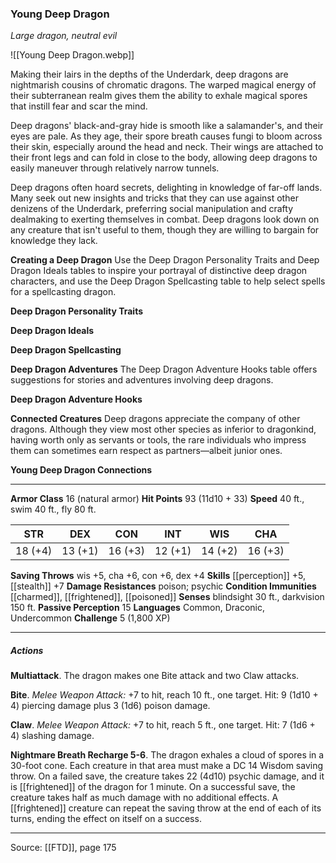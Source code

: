 ### Young Deep Dragon
_Large dragon, neutral evil_

![[Young Deep Dragon.webp]]

Making their lairs in the depths of the Underdark, deep dragons are nightmarish cousins of chromatic dragons. The warped magical energy of their subterranean realm gives them the ability to exhale magical spores that instill fear and scar the mind.

Deep dragons' black-and-gray hide is smooth like a salamander's, and their eyes are pale. As they age, their spore breath causes fungi to bloom across their skin, especially around the head and neck. Their wings are attached to their front legs and can fold in close to the body, allowing deep dragons to easily maneuver through relatively narrow tunnels.

Deep dragons often hoard secrets, delighting in knowledge of far-off lands. Many seek out new insights and tricks that they can use against other denizens of the Underdark, preferring social manipulation and crafty dealmaking to exerting themselves in combat. Deep dragons look down on any creature that isn't useful to them, though they are willing to bargain for knowledge they lack.


**Creating a Deep Dragon** Use the Deep Dragon Personality Traits and Deep Dragon Ideals tables to inspire your portrayal of distinctive deep dragon characters, and use the Deep Dragon Spellcasting table to help select spells for a spellcasting dragon.

**Deep Dragon Personality Traits** 


**Deep Dragon Ideals** 


**Deep Dragon Spellcasting** 



**Deep Dragon Adventures** The Deep Dragon Adventure Hooks table offers suggestions for stories and adventures involving deep dragons.

**Deep Dragon Adventure Hooks** 


**Connected Creatures** Deep dragons appreciate the company of other dragons. Although they view most other species as inferior to dragonkind, having worth only as servants or tools, the rare individuals who impress them can sometimes earn respect as partners—albeit junior ones.


**Young Deep Dragon Connections** 






---

**Armor Class** 16 (natural armor)
**Hit Points** 93 (11d10 + 33)
**Speed** 40 ft., swim 40 ft., fly 80 ft.

| STR     | DEX     | CON     | INT     | WIS     | CHA     |
|---------|---------|---------|---------|---------|---------|
| 18 (+4) | 13 (+1) | 16 (+3) | 12 (+1) | 14 (+2) | 16 (+3) |

**Saving Throws** wis +5, cha +6, con +6, dex +4
**Skills** [[perception]] +5, [[stealth]] +7
**Damage Resistances** poison; psychic
**Condition Immunities** [[charmed]], [[frightened]], [[poisoned]]
**Senses** blindsight 30 ft., darkvision 150 ft.
**Passive Perception** 15
**Languages** Common, Draconic, Undercommon
**Challenge** 5 (1,800 XP)

---

##### Actions
**Multiattack**. The dragon makes one Bite attack and two Claw attacks.

**Bite**. _Melee Weapon Attack:_ +7 to hit, reach 10 ft., one target. Hit: 9 (1d10 + 4) piercing damage plus 3 (1d6) poison damage.

**Claw**. _Melee Weapon Attack:_ +7 to hit, reach 5 ft., one target. Hit: 7 (1d6 + 4) slashing damage.

**Nightmare Breath Recharge 5-6**. The dragon exhales a cloud of spores in a 30-foot cone. Each creature in that area must make a DC 14 Wisdom saving throw. On a failed save, the creature takes 22 (4d10) psychic damage, and it is [[frightened]] of the dragon for 1 minute. On a successful save, the creature takes half as much damage with no additional effects. A [[frightened]] creature can repeat the saving throw at the end of each of its turns, ending the effect on itself on a success.


---

Source: [[FTD]], page 175